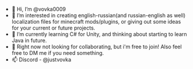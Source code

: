- 👋 Hi, I’m @vovka0009
- 👀 I’m interested in creating english-russian(and russian-english as well) localization files for minecraft mods/plugins, or giving out some ideas for your current or future projects.
- 🌱 I’m currently learning C# for Unity, and thinking about starting to learn Java in future.
- 💞️ Right now not looking for collaborating, but i'm free to join! Also feel free to DM me if you need something.
- 📫 Discord - @justvovka

<!---
vovka0009/vovka0009 is a ✨ special ✨ repository because its `README.md` (this file) appears on your GitHub profile.
You can click the Preview link to take a look at your changes.
--->
